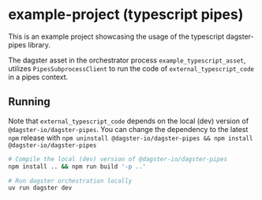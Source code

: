 # example-project (typescript pipes)

This is an example project showcasing the usage of the typescript dagster-pipes library.

The dagster asset in the orchestrator process `example_typescript_asset`, utilizes
`PipesSubprocessClient` to run the code of `external_typescript_code` in a pipes context.

## Running

Note that `external_typescript_code` depends on the local (dev) version of `@dagster-io/dagster-pipes`.
You can change the dependency to the latest `npm` release with `npm uninstall @dagster-io/dagster-pipes && npm install @dagster-io/dagster-pipes`

```bash
# Compile the local (dev) version of @dagster-io/dagster-pipes
npm install .. && npm run build '-p ..'

# Run dagster orchestration locally
uv run dagster dev
```
